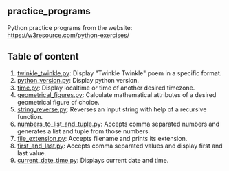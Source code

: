## practice_programs

Python practice programs from the website: https://w3resource.com/python-exercises/

## Table of content 

1. [twinkle_twinkle.py](scripts/twinkle_twinkle.py): Display "Twinkle Twinkle" poem in a specific format.
2. [python_version.py](scripts/python_version.py): Display python version.
3. [time.py](scripts/time.py): Display localtime or time of another desired timezone.
4. [geometrical_figures.py](scripts/geometrical_figures.py): Calculate mathematical attributes of a desired geometrical figure of choice.
5. [string_reverse.py](scripts/string_reverse.py): Reverses an input string with help of a recursive function. 
6. [numbers_to_list_and_tuple.py](scripts/numbers_to_list_and_tuple.py): Accepts comma separated numbers and generates a list and tuple from those numbers.
7. [file_extension.py](scripts/file_extension.py): Accepts filename and prints its extension.
8. [first_and_last.py](scripts/first_and_last.py): Accepts comma separated values and display first and last value.
9. [current_date_time.py](scripts/current_date_time.py): Displays current date and time.
